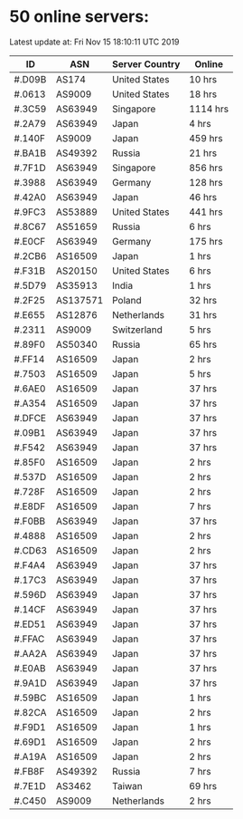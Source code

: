 # 50 online servers:

Latest update at: Fri Nov 15 18:10:11 UTC 2019

| ID | ASN | Server Country | Online |
| -- | --- | -------------- | ------ |
| #.D09B | AS174 | United States | 10 hrs |
| #.0613 | AS9009 | United States | 18 hrs |
| #.3C59 | AS63949 | Singapore | 1114 hrs |
| #.2A79 | AS63949 | Japan | 4 hrs |
| #.140F | AS9009 | Japan | 459 hrs |
| #.BA1B | AS49392 | Russia | 21 hrs |
| #.7F1D | AS63949 | Singapore | 856 hrs |
| #.3988 | AS63949 | Germany | 128 hrs |
| #.42A0 | AS63949 | Japan | 46 hrs |
| #.9FC3 | AS53889 | United States | 441 hrs |
| #.8C67 | AS51659 | Russia | 6 hrs |
| #.E0CF | AS63949 | Germany | 175 hrs |
| #.2CB6 | AS16509 | Japan | 1 hrs |
| #.F31B | AS20150 | United States | 6 hrs |
| #.5D79 | AS35913 | India | 1 hrs |
| #.2F25 | AS137571 | Poland | 32 hrs |
| #.E655 | AS12876 | Netherlands | 31 hrs |
| #.2311 | AS9009 | Switzerland | 5 hrs |
| #.89F0 | AS50340 | Russia | 65 hrs |
| #.FF14 | AS16509 | Japan | 2 hrs |
| #.7503 | AS16509 | Japan | 5 hrs |
| #.6AE0 | AS16509 | Japan | 37 hrs |
| #.A354 | AS16509 | Japan | 37 hrs |
| #.DFCE | AS63949 | Japan | 37 hrs |
| #.09B1 | AS63949 | Japan | 37 hrs |
| #.F542 | AS63949 | Japan | 37 hrs |
| #.85F0 | AS16509 | Japan | 2 hrs |
| #.537D | AS16509 | Japan | 2 hrs |
| #.728F | AS16509 | Japan | 2 hrs |
| #.E8DF | AS16509 | Japan | 7 hrs |
| #.F0BB | AS63949 | Japan | 37 hrs |
| #.4888 | AS16509 | Japan | 2 hrs |
| #.CD63 | AS16509 | Japan | 2 hrs |
| #.F4A4 | AS63949 | Japan | 37 hrs |
| #.17C3 | AS63949 | Japan | 37 hrs |
| #.596D | AS63949 | Japan | 37 hrs |
| #.14CF | AS63949 | Japan | 37 hrs |
| #.ED51 | AS63949 | Japan | 37 hrs |
| #.FFAC | AS63949 | Japan | 37 hrs |
| #.AA2A | AS63949 | Japan | 37 hrs |
| #.E0AB | AS63949 | Japan | 37 hrs |
| #.9A1D | AS63949 | Japan | 37 hrs |
| #.59BC | AS16509 | Japan | 1 hrs |
| #.82CA | AS16509 | Japan | 2 hrs |
| #.F9D1 | AS16509 | Japan | 1 hrs |
| #.69D1 | AS16509 | Japan | 2 hrs |
| #.A19A | AS16509 | Japan | 2 hrs |
| #.FB8F | AS49392 | Russia | 7 hrs |
| #.7E1D | AS3462 | Taiwan | 69 hrs |
| #.C450 | AS9009 | Netherlands | 2 hrs |

